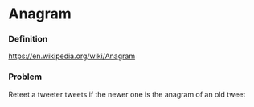 # Anagram

### Definition

https://en.wikipedia.org/wiki/Anagram

### Problem

Reteet a tweeter tweets if the newer one is the anagram of an old tweet
